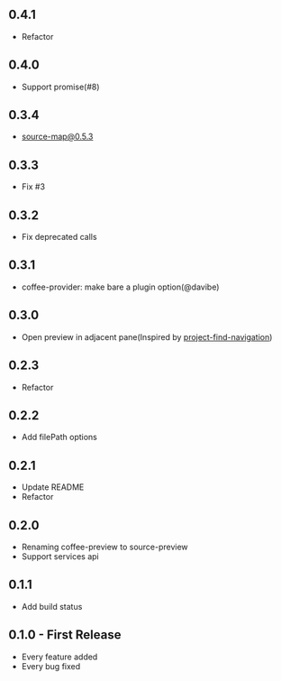 ## 0.4.1
* Refactor

## 0.4.0
* Support promise(#8)

## 0.3.4
* source-map@0.5.3

## 0.3.3
* Fix #3

## 0.3.2
* Fix deprecated calls

## 0.3.1
* coffee-provider: make bare a plugin option(@davibe)

## 0.3.0
* Open preview in adjacent pane(Inspired by [project-find-navigation](https://atom.io/packages/project-find-navigation))

## 0.2.3
* Refactor

## 0.2.2
* Add filePath options

## 0.2.1
* Update README
* Refactor

## 0.2.0
* Renaming coffee-preview to source-preview
* Support services api

## 0.1.1
* Add build status

## 0.1.0 - First Release
* Every feature added
* Every bug fixed
